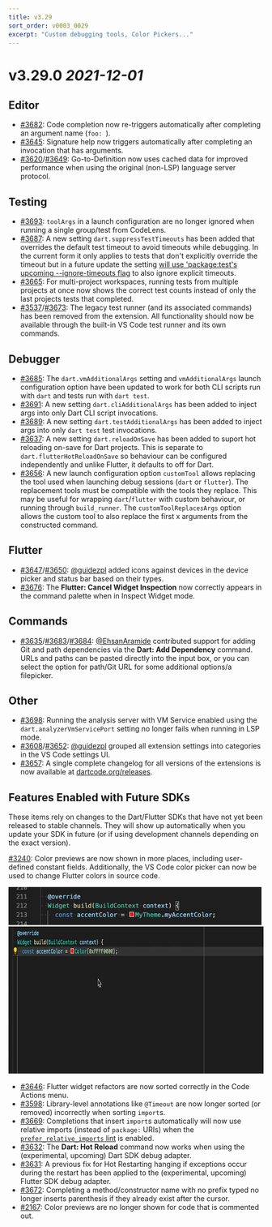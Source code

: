 ```yaml
---
title: v3.29
sort_order: v0003_0029
excerpt: "Custom debugging tools, Color Pickers..."
---
```


# v3.29.0 *2021-12-01*

## Editor

- [#3682](https://github.com/Dart-Code/Dart-Code/issues/3682): Code completion now re-triggers automatically after completing an argument name (`foo: `).
- [#3645](https://github.com/Dart-Code/Dart-Code/issues/3645): Signature help now triggers automatically after completing an invocation that has arguments.
- [#3620](https://github.com/Dart-Code/Dart-Code/issues/3620)/[#3649](https://github.com/Dart-Code/Dart-Code/issues/3649): Go-to-Definition now uses cached data for improved performance when using the original (non-LSP) language server protocol.

## Testing

- [#3693](https://github.com/Dart-Code/Dart-Code/issues/3693): `toolArgs` in a launch configuration are no longer ignored when running a single group/test from CodeLens.
- [#3687](https://github.com/Dart-Code/Dart-Code/issues/3687): A new setting `dart.suppressTestTimeouts` has been added that overrides the default test timeout to avoid timeouts while debugging. In the current form it only applies to tests that don't explicitly override the timeout but in a future update the setting [will use 'package:test's upcoming --ignore-timeouts flag](https://github.com/Dart-Code/Dart-Code/issues/3699) to also ignore explicit timeouts.
- [#3665](https://github.com/Dart-Code/Dart-Code/issues/3665): For multi-project workspaces, running tests from multiple projects at once now shows the correct test counts instead of only the last projects tests that completed.
- [#3537](https://github.com/Dart-Code/Dart-Code/issues/3537)/[#3673](https://github.com/Dart-Code/Dart-Code/issues/3673): The legacy test runner (and its associated commands) has been removed from the extension. All functionality should now be available through the built-in VS Code test runner and its own commands.

## Debugger

- [#3685](https://github.com/Dart-Code/Dart-Code/issues/3685): The `dart.vmAdditionalArgs` setting and `vmAdditionalArgs` launch configuration option have been updated to work for both CLI scripts run with `dart` and tests run with `dart test`.
- [#3691](https://github.com/Dart-Code/Dart-Code/issues/3691): A new setting `dart.cliAdditionalArgs` has been added to inject args into only Dart CLI script invocations.
- [#3689](https://github.com/Dart-Code/Dart-Code/issues/3689): A new setting `dart.testAdditionalArgs` has been added to inject args into only `dart test` test invocations.
- [#3637](https://github.com/Dart-Code/Dart-Code/issues/3637): A new setting `dart.reloadOnSave` has been added to suport hot reloading on-save for Dart projects. This is separate to `dart.flutterHotReloadOnSave` so behaviour can be configured independently and unlike Flutter, it defaults to off for Dart.
- [#3656](https://github.com/Dart-Code/Dart-Code/issues/3656): A new launch configuration option `customTool` allows replacing the tool used when launching debug sessions (`dart` or `flutter`). The replacement tools must be compatible with the tools they replace. This may be useful for wrapping `dart`/`flutter` with custom behaviour, or running through `build_runner`. The `customToolReplacesArgs` option allows the custom tool to also replace the first x arguments from the constructed command.

## Flutter

- [#3647](https://github.com/Dart-Code/Dart-Code/issues/3647)/[#3650](https://github.com/Dart-Code/Dart-Code/issues/3650): [@guidezpl](https://github.com/guidezpl) added icons against devices in the device picker and status bar based on their types.
- [#3676](https://github.com/Dart-Code/Dart-Code/issues/3676): The **Flutter: Cancel Widget Inspection** now correctly appears in the command palette when in Inspect Widget mode.

## Commands

- [#3635](https://github.com/Dart-Code/Dart-Code/issues/3635)/[#3683](https://github.com/Dart-Code/Dart-Code/issues/3683)/[#3684](https://github.com/Dart-Code/Dart-Code/issues/3684): [@EhsanAramide](https://github.com/EhsanAramide) contributed support for adding Git and path dependencies via the **Dart: Add Dependency** command. URLs and paths can be pasted directly into the input box, or you can select the option for path/Git URL for some additional options/a filepicker.

## Other

- [#3698](https://github.com/Dart-Code/Dart-Code/issues/3698): Running the analysis server with VM Service enabled using the `dart.analyzerVmServicePort` setting no longer fails when running in LSP mode.
- [#3608](https://github.com/Dart-Code/Dart-Code/issues/3608)/[#3652](https://github.com/Dart-Code/Dart-Code/issues/3652): [@guidezpl](https://github.com/guidezpl) grouped all extension settings into categories in the VS Code settings UI.
- [#3657](https://github.com/Dart-Code/Dart-Code/issues/3657): A single complete changelog for all versions of the extensions is now available at [dartcode.org/releases](https://dartcode.org/releases/).

## Features Enabled with Future SDKs

These items rely on changes to the Dart/Flutter SDKs that have not yet been released to stable channels. They will show up automatically when you update your SDK in future (or if using development channels depending on the exact version).

[#3240](https://github.com/Dart-Code/Dart-Code/issues/3240): Color previews are now shown in more places, including user-defined constant fields. Additionally, the VS Code color picker can now be used to change Flutter colors in source code.

<img loading="lazy" src="/images/release_notes/v3.29/color_preview_custom.png" width="500" height="75" />

<img loading="lazy" src="/images/release_notes/v3.29/color_picker.gif" width="770" height="290" />

- [#3646](https://github.com/Dart-Code/Dart-Code/issues/3646): Flutter widget refactors are now sorted correctly in the Code Actions menu.
- [#3598](https://github.com/Dart-Code/Dart-Code/issues/3598): Library-level annotations like `@Timeout` are now longer sorted (or removed) incorrectly when sorting `import`s.
- [#3669](https://github.com/Dart-Code/Dart-Code/issues/3669): Completions that insert `import`s automatically will now use relative imports (instead of `package:` URIs) when the [`prefer_relative_imports` lint](https://dart-lang.github.io/linter/lints/prefer_relative_imports.html) is enabled.
- [#3632](https://github.com/Dart-Code/Dart-Code/issues/3632): The **Dart: Hot Reload** command now works when using the (experimental, upcoming) Dart SDK debug adapter.
- [#3631](https://github.com/Dart-Code/Dart-Code/issues/3631): A previous fix for Hot Restarting hanging if exceptions occur during the restart has been applied to the (experimental, upcoming) Flutter SDK debug adapter.
- [#3672](https://github.com/Dart-Code/Dart-Code/issues/3672): Completing a method/constructor name with no prefix typed no longer inserts parenthesis if they already exist after the cursor.
- [#2167](https://github.com/Dart-Code/Dart-Code/issues/2167): Color previews are no longer shown for code that is commented out.
